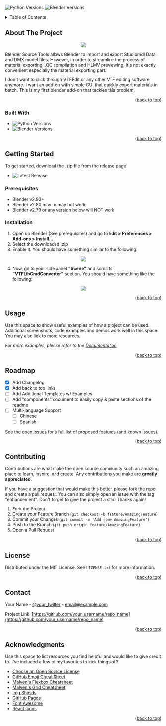 ![Python Versions][pyversion-button]
![Blender Versions][blender-version]

<!-- TABLE OF CONTENTS -->
<details>
  <summary>Table of Contents</summary>
  <ol>
    <li>
      <a href="#about-the-project">About The Project</a>
      <ul>
        <li><a href="#built-with">Built With</a></li>
      </ul>
    </li>
    <li>
      <a href="#getting-started">Getting Started</a>
      <ul>
        <li><a href="#prerequisites">Prerequisites</a></li>
        <li><a href="#installation">Installation</a></li>
      </ul>
    </li>
    <li><a href="#usage">Usage</a></li>
    <li><a href="#roadmap">Roadmap</a></li>
    <li><a href="#contributing">Contributing</a></li>
    <li><a href="#license">License</a></li>
    <li><a href="#contact">Contact</a></li>
    <li><a href="#acknowledgments">Acknowledgments</a></li>
  </ol>
</details>



<!-- ABOUT THE PROJECT -->
## About The Project
<p align="center">
  <img src="https://github.com/wenchien/blender-material-to-vtf/blob/master/images/installation_2.PNG">
</p>

Blender Source Tools allows Blender to import and export Studiomdl Data and DMX model files. However, in order to streamline the process of material exporting, .QC compilation and HLMV previewing, it's not exactly convenient especially the material exporting part.

I don't want to click through VTFEdit or any other VTF editing software anymore. I want an add-on with simple GUI that quickly export materials in batch. This is my first blender add-on that tackles this problem.


<p align="right">(<a href="#readme-top">back to top</a>)</p>



### Built With

* ![Python Versions][pyversion-button]
* ![Blender Versions][blender-version]


<p align="right">(<a href="#readme-top">back to top</a>)</p>



<!-- GETTING STARTED -->
## Getting Started

To get started, download the .zip file from the release page
* ![Latest Release](https://github.com/wenchien/blender-material-to-vtf/releases/latest)

### Prerequisites

* Blender v2.93+
* Blender v2.80 may or may not work
* Blender v2.79 or any version below will NOT work

### Installation


1. Open up Blender (See prerequisites) and go to **Edit > Preferences > Add-ons > Install...**
2. Select the downloaded .zip
3. Enable it. You should have something similar to the following:

<p align="center">
  <img src="https://github.com/wenchien/blender-material-to-vtf/blob/master/images/installation_1.PNG">
</p>

4. Now, go to your side panel **"Scene"** and scroll to **"VTFLibCmdConverter"** section. You should have something like the following:

<p align="center">
  <img src="https://github.com/wenchien/blender-material-to-vtf/blob/master/images/installation_3.PNG">
</p>

<p align="right">(<a href="#readme-top">back to top</a>)</p>



<!-- USAGE EXAMPLES -->
## Usage

Use this space to show useful examples of how a project can be used. Additional screenshots, code examples and demos work well in this space. You may also link to more resources.

_For more examples, please refer to the [Documentation](https://example.com)_

<p align="right">(<a href="#readme-top">back to top</a>)</p>



<!-- ROADMAP -->
## Roadmap

- [x] Add Changelog
- [x] Add back to top links
- [ ] Add Additional Templates w/ Examples
- [ ] Add "components" document to easily copy & paste sections of the readme
- [ ] Multi-language Support
    - [ ] Chinese
    - [ ] Spanish

See the [open issues](https://github.com/othneildrew/Best-README-Template/issues) for a full list of proposed features (and known issues).

<p align="right">(<a href="#readme-top">back to top</a>)</p>



<!-- CONTRIBUTING -->
## Contributing

Contributions are what make the open source community such an amazing place to learn, inspire, and create. Any contributions you make are **greatly appreciated**.

If you have a suggestion that would make this better, please fork the repo and create a pull request. You can also simply open an issue with the tag "enhancement".
Don't forget to give the project a star! Thanks again!

1. Fork the Project
2. Create your Feature Branch (`git checkout -b feature/AmazingFeature`)
3. Commit your Changes (`git commit -m 'Add some AmazingFeature'`)
4. Push to the Branch (`git push origin feature/AmazingFeature`)
5. Open a Pull Request

<p align="right">(<a href="#readme-top">back to top</a>)</p>



<!-- LICENSE -->
## License

Distributed under the MIT License. See `LICENSE.txt` for more information.

<p align="right">(<a href="#readme-top">back to top</a>)</p>



<!-- CONTACT -->
## Contact

Your Name - [@your_twitter](https://twitter.com/your_username) - email@example.com

Project Link: [https://github.com/your_username/repo_name](https://github.com/your_username/repo_name)

<p align="right">(<a href="#readme-top">back to top</a>)</p>



<!-- ACKNOWLEDGMENTS -->
## Acknowledgments

Use this space to list resources you find helpful and would like to give credit to. I've included a few of my favorites to kick things off!

* [Choose an Open Source License](https://choosealicense.com)
* [GitHub Emoji Cheat Sheet](https://www.webpagefx.com/tools/emoji-cheat-sheet)
* [Malven's Flexbox Cheatsheet](https://flexbox.malven.co/)
* [Malven's Grid Cheatsheet](https://grid.malven.co/)
* [Img Shields](https://shields.io)
* [GitHub Pages](https://pages.github.com)
* [Font Awesome](https://fontawesome.com)
* [React Icons](https://react-icons.github.io/react-icons/search)

<p align="right">(<a href="#readme-top">back to top</a>)</p>



<!-- MARKDOWN LINKS & IMAGES -->
<!-- https://www.markdownguide.org/basic-syntax/#reference-style-links -->
[blender-version]: https://img.shields.io/badge/Blender-2.93%2B-yellowgreen
[pyversion-button]: https://img.shields.io/badge/Python-3.10-green

